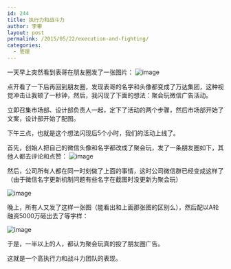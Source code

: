 ```yaml
---
id: 244
title: 执行力和战斗力
author: 李攀
layout: post
permalink: /2015/05/22/execution-and-fighting/
categories:
  - 管理
---
```

一天早上突然看到表哥在朋友圈发了一张图片：
![image](http://pic.yupoo.com/aixixili/EFaI0uoH/medish.jpg)

点开看了一下后再回到朋友圈，发现表哥的名字和头像都变成了万达集团，这种视觉冲击让我顿了一秒钟，然后，我闪现了下面的想法：聚会玩微信广告活动。

立即召集市场部、设计部负责人一起，定下了活动的两个步骤，然后市场部开始了文案，设计部开始了配图。

下午三点，也就是这个想法闪现后5个小时，我们的活动上线了。

首先，创始人把自己的微信头像和名字都改成了聚会玩，发了一条朋友圈如下，其他人都去评论和点赞：
![image](http://pic.yupoo.com/aixixili/EFaI0YxO/medish.jpg)

然后，公司所有人都在同一时刻做了上面的事情，这时公司微信群已经变成这样了（由于微信名字更新机制问题有些名字在截图时没更新为聚会玩）

![image](http://pic.yupoo.com/aixixili/EFaI0lF3/medish.jpg)

晚上，所有人又发了这样一张图（能看出和上面那张图的区别么），然后配以A轮融资5000万砸出去了等字样：

![image](http://pic.yupoo.com/aixixili/EFaI1ciI/medish.jpg)

于是，一半以上的人，都认为聚会玩真的投了朋友圈广告。

这就是一个高执行力和战斗力团队的表现。
